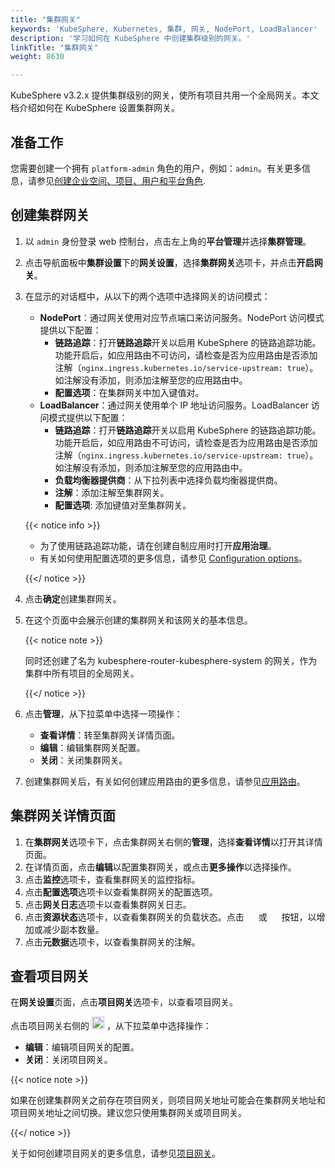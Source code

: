 ```yaml
---
title: "集群网关"
keywords: 'KubeSphere, Kubernetes, 集群, 网关, NodePort, LoadBalancer'
description: '学习如何在 KubeSphere 中创建集群级别的网关。'
linkTitle: "集群网关"
weight: 8630

---
```


KubeSphere v3.2.x 提供集群级别的网关，使所有项目共用一个全局网关。本文档介绍如何在 KubeSphere 设置集群网关。

## 准备工作

您需要创建一个拥有 `platform-admin` 角色的用户，例如：`admin`。有关更多信息，请参见[创建企业空间、项目、用户和平台角色](../../../quick-start/create-workspace-and-project/).

## 创建集群网关

1. 以 `admin` 身份登录 web 控制台，点击左上角的**平台管理**并选择**集群管理**。

2. 点击导航面板中**集群设置**下的**网关设置**，选择**集群网关**选项卡，并点击**开启网关**。

3. 在显示的对话框中，从以下的两个选项中选择网关的访问模式：

   - **NodePort**：通过网关使用对应节点端口来访问服务。NodePort 访问模式提供以下配置：
     - **链路追踪**：打开**链路追踪**开关以启用 KubeSphere 的链路追踪功能。功能开启后，如应用路由不可访问，请检查是否为应用路由是否添加注解（`nginx.ingress.kubernetes.io/service-upstream: true`）。如注解没有添加，则添加注解至您的应用路由中。
     - **配置选项**：在集群网关中加入键值对。
   - **LoadBalancer**：通过网关使用单个 IP 地址访问服务。LoadBalancer 访问模式提供以下配置：
     - **链路追踪**：打开**链路追踪**开关以启用 KubeSphere 的链路追踪功能。功能开启后，如应用路由不可访问，请检查是否为应用路由是否添加注解（`nginx.ingress.kubernetes.io/service-upstream: true`）。如注解没有添加，则添加注解至您的应用路由中。
     - **负载均衡器提供商**：从下拉列表中选择负载均衡器提供商。
     - **注解**：添加注解至集群网关。
     - **配置选项**: 添加键值对至集群网关。

   {{< notice info >}}

   - 为了使用链路追踪功能，请在创建自制应用时打开**应用治理**。 
   - 有关如何使用配置选项的更多信息，请参见 [Configuration options](https://kubernetes.github.io/ingress-nginx/user-guide/nginx-configuration/configmap/#configuration-options)。

   {{</ notice >}}

4. 点击**确定**创建集群网关。

5. 在这个页面中会展示创建的集群网关和该网关的基本信息。

   {{< notice note >}}

   同时还创建了名为 kubesphere-router-kubesphere-system 的网关，作为集群中所有项目的全局网关。

   {{</ notice >}}

6. 点击**管理**，从下拉菜单中选择一项操作：

   - **查看详情**：转至集群网关详情页面。
   - **编辑**：编辑集群网关配置。
   - **关闭**：关闭集群网关。

7. 创建集群网关后，有关如何创建应用路由的更多信息，请参见[应用路由](../../../project-user-guide/application-workloads/routes/#create-a-route)。

## 集群网关详情页面

1. 在**集群网关**选项卡下，点击集群网关右侧的**管理**，选择**查看详情**以打开其详情页面。
2. 在详情页面，点击**编辑**以配置集群网关，或点击**更多操作**以选择操作。
3. 点击**监控**选项卡，查看集群网关的监控指标。
4. 点击**配置选项**选项卡以查看集群网关的配置选项。
5. 点击**网关日志**选项卡以查看集群网关日志。
6. 点击**资源状态**选项卡，以查看集群网关的负载状态。点击 <img src="/images/docs/common-icons/replica-plus-icon.png" width="15" /> 或 <img src="/images/docs/common-icons/replica-minus-icon.png" width="15" /> 按钮，以增加或减少副本数量。
7. 点击**元数据**选项卡，以查看集群网关的注解。

## 查看项目网关

在**网关设置**页面，点击**项目网关**选项卡，以查看项目网关。

点击项目网关右侧的 <img src="/images/docs/project-administration/role-and-member-management/three-dots.png" width="20px"> ，从下拉菜单中选择操作：

- **编辑**：编辑项目网关的配置。
- **关闭**：关闭项目网关。

{{< notice note >}}

如果在创建集群网关之前存在项目网关，则项目网关地址可能会在集群网关地址和项目网关地址之间切换。建议您只使用集群网关或项目网关。

{{</ notice >}}

关于如何创建项目网关的更多信息，请参见[项目网关](../../../project-administration/project-gateway/)。

